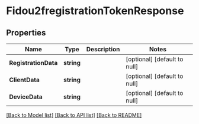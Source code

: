 # Fidou2fregistrationTokenResponse

## Properties
Name | Type | Description | Notes
------------ | ------------- | ------------- | -------------
**RegistrationData** | **string** |  | [optional] [default to null]
**ClientData** | **string** |  | [optional] [default to null]
**DeviceData** | **string** |  | [optional] [default to null]

[[Back to Model list]](../README.md#documentation-for-models) [[Back to API list]](../README.md#documentation-for-api-endpoints) [[Back to README]](../README.md)

